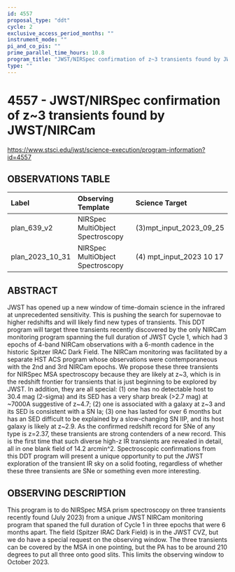 ```yaml
---
id: 4557
proposal_type: "ddt"
cycle: 2
exclusive_access_period_months: ""
instrument_mode: ""
pi_and_co_pis: ""
prime_parallel_time_hours: 10.8
program_title: "JWST/NIRSpec confirmation of z~3 transients found by JWST/NIRCam"
type: ""
---
```

# 4557 - JWST/NIRSpec confirmation of z~3 transients found by JWST/NIRCam
https://www.stsci.edu/jwst/science-execution/program-information?id=4557
## OBSERVATIONS TABLE
| Label          | Observing Template                | Science Target                  |
| :------------- | :-------------------------------- | :------------------------------ |
| plan_639_v2    | NIRSpec MultiObject Spectroscopy | (3)mpt_input_2023_09_25         |
| plan_2023_10_31 | NIRSpec MultiObject Spectroscopy | (4) mpt_input_2023 10 17        |

## ABSTRACT

JWST has opened up a new window of time-domain science in the infrared at unprecedented sensitivity. This is pushing the search for supernovae to higher redshifts and will likely find new types of transients. This DDT program will target three transients recently discovered by the only NIRCam monitoring program spanning the full duration of JWST Cycle 1, which had 3 epochs of 4-band NIRCam observations with a 6-month cadence in the historic Spitzer IRAC Dark Field. The NIRCam monitoring was facilitated by a separate HST ACS program whose observations were contemporaneous with the 2nd and 3rd NIRCam epochs. We propose these three transients for NIRSpec MSA spectroscopy because they are likely at z~3, which is in the redshift frontier for transients that is just beginning to be explored by JWST. In addition, they are all special: (1) one has no detectable host to 30.4 mag (2-sigma) and its SED has a very sharp break (>2.7 mag) at ~7000A suggestive of z~4.7; (2) one is associated with a galaxy at z~3 and its SED is consistent with a SN Ia; (3) one has lasted for over 6 months but has an SED difficult to be explained by a slow-changing SN IIP, and its host galaxy is likely at z~2.9. As the confirmed redshift record for SNe of any type is z=2.37, these transients are strong contenders of a new record. This is the first time that such diverse high-z IR transients are revealed in detail, all in one blank field of 14.2 arcmin^2. Spectroscopic confirmations from this DDT program will present a unique opportunity to put the JWST exploration of the transient IR sky on a solid footing, regardless of whether these three transients are SNe or something even more interesting.

## OBSERVING DESCRIPTION

This program is to do NIRSpec MSA prism spectroscopy on three transients recently found (July 2023) from a unique JWST NIRCam monitoring program that spaned the full duration of Cycle 1 in three epochs that were 6 months apart. The field (Spitzer IRAC Dark Field) is in the JWST CVZ, but we do have a special request on the observing window. The three transients can be covered by the MSA in one pointing, but the PA has to be around 210 degrees to put all three onto good slits. This limits the observing window to October 2023.